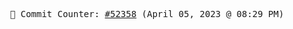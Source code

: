 <p align="center">
    <samp>
        📮 Commit Counter: <a href="https://github.com/Javascript-void0/Javascript-void0/commits/main">#52358</a> (April 05, 2023 @ 08:29 PM)
    </samp>
</p>